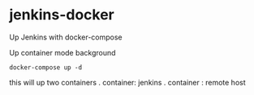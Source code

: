 # jenkins-docker
Up Jenkins with docker-compose 

Up container mode background 

`docker-compose up -d`

this will up two containers
	. container: jenkins
	. container : remote host
